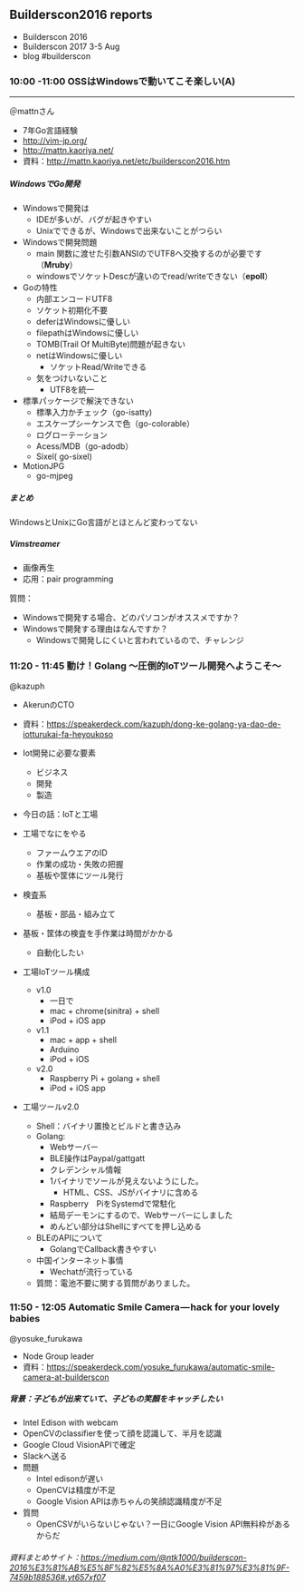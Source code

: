 ## Builderscon2016 reports
- Builderscon 2016
- Builderscon 2017 3-5 Aug
- blog #builderscon

### 10:00 -11:00 OSSはWindowsで動いてこそ楽しい(A)
---------
＠mattnさん
- 7年Go言語経験
- http://vim-jp.org/
- http://mattn.kaoriya.net/
- 資料：http://mattn.kaoriya.net/etc/builderscon2016.htm

##### WindowsでGo開発
- Windowsで開発は
	- IDEが多いが、バグが起きやすい
	- Unixでできるが、Windowsで出来ないことがつらい
- Windowsで開発問題
	- main 関数に渡せた引数ANSIのでUTF8へ交換するのが必要です（**Mruby**）
	- windowsでソケットDescが違いのでread/writeできない（**epoll**）
- Goの特性
	- 内部エンコードUTF8
	- ソケット初期化不要
	- deferはWindowsに優しい
	- filepathはWindowsに優しい
	- TOMB(Trail Of MultiByte)問題が起きない
	- netはWindowsに優しい
		- ソケットRead/Writeできる
	- 気をつけいないこと
		- UTF8を統一
- 標準パッケージで解決できない
	- 標準入力かチェック（go-isatty)
	- エスケープシーケンスで色（go-colorable）
	- ログローテーション
	- Acess/MDB（go-adodb）
	- Sixel( go-sixel)
- MotionJPG
	- go-mjpeg
##### まとめ

WindowsとUnixにGo言語がとほとんど変わってない

##### Vimstreamer
- 画像再生
- 応用：pair programming

質問：
 - Windowsで開発する場合、どのパソコンがオススメですか？
 - Windowsで開発する理由はなんですか？
	 - Windowsで開発しにくいと言われているので、チャレンジ

###  11:20 - 11:45 動け！Golang 〜圧倒的IoTツール開発へようこそ〜 
@kazuph
- AkerunのCTO
- 資料：https://speakerdeck.com/kazuph/dong-ke-golang-ya-dao-de-iotturukai-fa-heyoukoso

- Iot開発に必要な要素
	- ビジネス
	- 開発
	- 製造
- 今日の話：IoTと工場
- 工場でなにをやる
	- ファームウエアのID
	- 作業の成功・失敗の把握
	- 基板や筐体にツール発行
- 検査系
	- 基板・部品・組み立て
- 基板・筐体の検査を手作業は時間がかかる
	- 自動化したい 
- 工場IoTツール構成
	- v1.0
		- 一日で
		- mac + chrome(sinitra) + shell
		- iPod + iOS app
	- v1.1
		- mac + app + shell
		- Arduino
		- iPod + iOS
	- v2.0
		- Raspberry Pi + golang + shell
		- iPod + iOS app
- 工場ツールv2.0
	- Shell：バイナリ置換とビルドと書き込み
	- Golang:
		- Webサーバー
		- BLE操作はPaypal/gattgatt
		- クレデンシャル情報
		- 1バイナリでソールが見えないようにした。
			- HTML、CSS、JSがバイナリに含める
		- Raspberry　PiをSystemdで常駐化
		- 結局デーモンにするので、Webサーバーにしました
		- めんどい部分はShellにすべてを押し込める
	- BLEのAPIについて
		- GolangでCallback書きやすい
	- 中国インターネット事情
		- Wechatが流行っている
	- 質問：電池不要に関する質問がありました。



### 11:50 - 12:05 Automatic Smile Camera — hack for your lovely babies 
@yosuke_furukawa
- Node Group leader
- 資料：https://speakerdeck.com/yosuke_furukawa/automatic-smile-camera-at-builderscon

##### 背景：子どもが出来ていて、子どもの笑顏をキャッチしたい
- Intel Edison with webcam
- OpenCVのclassifierを使って顔を認識して、半月を認識
- Google Cloud VisionAPIで確定
- Slackへ送る
- 問題
	- Intel edisonが遅い
	- OpenCVは精度が不足
	- Google Vision APIは赤ちゃんの笑顔認識精度が不足
- 質問
	- OpenCSVがいらないじゃない？一日にGoogle Vision API無料枠があるからだ

###### 資料まとめサイト：https://medium.com/@ntk1000/builderscon-2016%E3%81%AB%E5%8F%82%E5%8A%A0%E3%81%97%E3%81%9F-7459b188536#.yt657xf07

